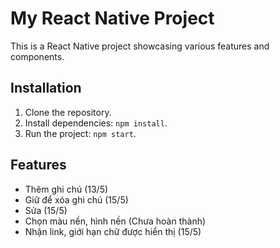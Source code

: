 # My React Native Project

This is a React Native project showcasing various features and components.

## Installation

1. Clone the repository.
2. Install dependencies: `npm install`.
3. Run the project: `npm start`.

## Features

- Thêm ghi chú (13/5)
- Giữ để xóa ghi chú (15/5)
- Sửa (15/5)
- Chọn màu nền, hình nền (Chưa hoàn thành)
- Nhận link, giới hạn chữ được hiển thị (15/5)

